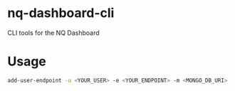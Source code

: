 # nq-dashboard-cli
CLI tools for the NQ Dashboard

# Usage
```bash
add-user-endpoint -u <YOUR_USER> -e <YOUR_ENDPOINT> -m <MONGO_DB_URI>
```
